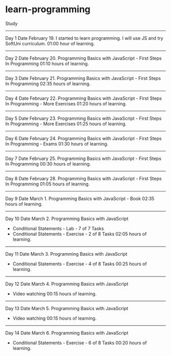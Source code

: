 # learn-programming

Study

---

Day 1
Date February 19.
I started to learn programming.
I will use JS and try SoftUni curriculum.
01:00 hour of learning.

---

Day 2
Date February 20.
Programming Basics with JavaScript - First Steps In Programming
01:10 hours of learning.

---

Day 3
Date February 21.
Programming Basics with JavaScript - First Steps In Programming
02:35 hours of learning.

---

Day 4 
Date February 22.
Programming Basics with JavaScript - First Steps In Programming - More Exercises
01:20 hours of learning.

---

Day 5
Date February 23.
Programming Basics with JavaScript - First Steps In Programming - More Exercises
01:25 hours of learning.

---

Day 6
Date February 24.
Programming Basics with JavaScript - First Steps In Programming - Exams
01:30 hours of learning.

---

Day 7
Date February 25.
Programming Basics with JavaScript - First Steps In Programming 
00:30 hours of learning.

---

Day 8
Date February 28.
Programming Basics with JavaScript - First Steps In Programming 
01:05 hours of learning.

---

Day 9
Date March 1.
Programming Basics with JavaScript - Book 
02:35 hours of learning.

---

Day 10
Date March 2.
Programming Basics with JavaScript 
- Conditional Statements - Lab - 7 of 7 Tasks
- Conditional Statements - Exercise - 2 of 8 Tasks
02:05 hours of learning.

---

Day 11
Date March 3.
Programming Basics with JavaScript 
- Conditional Statements - Exercise - 4 of 8 Tasks
00:25 hours of learning.

---

Day 12
Date March 4.
Programming Basics with JavaScript 
- Video watching
00:15 hours of learning.

---

Day 13
Date March 5.
Programming Basics with JavaScript 
- Video watching
00:15 hours of learning.

---

Day 14
Date March 6.
Programming Basics with JavaScript 
- Conditional Statements - Exercise - 6 of 8 Tasks
00:20 hours of learning.
